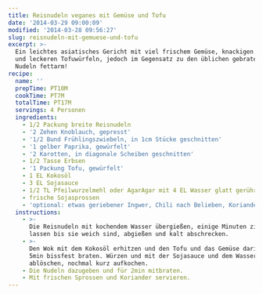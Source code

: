 ```yaml
---
title: Reisnudeln veganes mit Gemüse und Tofu
date: '2014-03-29 09:00:09'
modified: '2014-03-28 09:56:27'
slug: reisnudeln-mit-gemuese-und-tofu
excerpt: >-
  Ein leichtes asiatisches Gericht mit viel frischem Gemüse, knackigen Sprossen
  und leckeren Tofuwürfeln, jedoch im Gegensatz zu den üblichen gebratenen
  Nudeln fettarm!
recipe:
  name: ''
  prepTime: PT10M
  cookTime: PT7M
  totalTime: PT17M
  servings: 4 Personen
  ingredients:
    - 1/2 Packung breite Reisnudeln
    - '2 Zehen Knoblauch, gepresst'
    - '1/2 Bund Frühlingszwiebeln, in 1cm Stücke geschnitten'
    - '1 gelber Paprika, gewürfelt'
    - '2 Karotten, in diagonale Scheiben geschnitten'
    - 1/2 Tasse Erbsen
    - '1 Packung Tofu, gewürfelt'
    - 1 EL Kokosöl
    - 3 EL Sojasauce
    - 1/2 TL Pfeilwurzelmehl oder AgarAgar mit 4 EL Wasser glatt gerührt
    - frische Sojasprossen
    - 'optional: etwas geriebener Ingwer, Chili nach Belieben, Koriandergrün'
  instructions:
    - >-
      Die Reisnudeln mit kochendem Wasser übergießen, einige Minuten ziehen
      lassen bis sie weich sind, abgießen und kalt abschrecken.
    - >-
      Den Wok mit dem Kokosöl erhitzen und den Tofu und das Gemüse darin für ca.
      5min bissfest braten. Würzen und mit der Sojasauce und dem Wassergemisch
      ablöschen, nochmal kurz aufkochen.
    - Die Nudeln dazugeben und für 2min mitbraten.
    - Mit frischen Sprossen und Koriander servieren.
---
```


